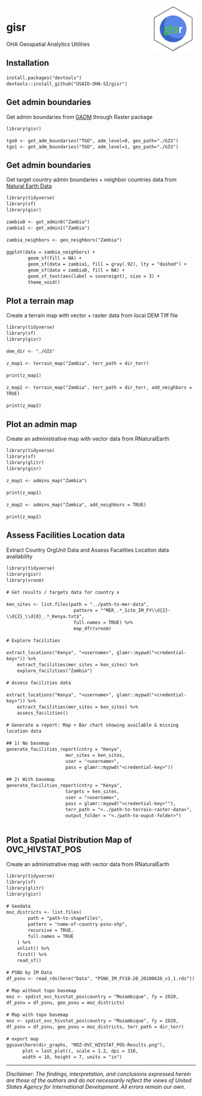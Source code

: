 <img src='man/figures/logo.png' align="right" height="120" />

# gisr
OHA Geospatial Analytics Utilities

## Installation

```{r}
install.packages("devtools")
devtools::install_github("USAID-OHA-SI/gisr")
```
    
## Get admin boundaries 
 
Get admin boundaries from [GADM](https://gadm.org/download_country_v3.html) through Raster package

```{r}
library(gisr)

tgo0 <- get_adm_boundaries("TGO", adm_level=0, geo_path="./GIS")
tgo1 <- get_adm_boundaries("TGO", adm_level=1, geo_path="./GIS")
```

## Get admin boundaries 

Get target country admin boundaries + neighbor countries data from [Natural Earth Data](https://www.naturalearthdata.com/)


```{r}
library(tidyverse)
library(sf)
library(gisr)

zambia0 <- get_admin0("Zambia") 
zambia1 <- get_admin1("Zambia") 

zambia_neighbors <- geo_neighbors("Zambia") 

ggplot(data = zambia_neighbors) +
        geom_sf(fill = NA) +
        geom_sf(data = zambia1, fill = gray(.92), lty = "dashed") +
        geom_sf(data = zambia0, fill = NA) +
        geom_sf_text(aes(label = sovereignt), size = 3) +
        theme_void()
```


## Plot a terrain map 

Create a terrain map with vector + raster data from local DEM Tiff file

```{r}
library(tidyverse)
library(sf)
library(gisr)

dem_dir <- "./GIS"

z_map1 <- terrain_map("Zambia", terr_path = dir_terr)

print(z_map1)

z_map2 <- terrain_map("Zambia", terr_path = dir_terr, add_neighbors = TRUE) 
    
print(z_map2)

```


## Plot an admin map 

Create an administrative map with vector data from RNaturalEarth

```{r}
library(tidyverse)
library(sf)
library(glitr)
library(gisr)

z_map1 <- admins_map("Zambia")

print(z_map1)

z_map2 <- admins_map("Zambia", add_neighbors = TRUE) 
    
print(z_map2)

```


## Assess Facilities Location data

Extract Country OrgUnit Data and Assess Facalities Location data availability

```{r}
library(tidyverse)
library(gisr)
library(vroom)

# Get results / targets data for country x

ken_sites <- list.files(path = "../path-to-mer-data",
                         pattern = "^MER_.*_Site_IM_FY\\d{2}-\\d{2}_\\d{8}_.*_Kenya.txt$",
                         full.names = TRUE) %>% 
                         map_dfr(vroom)
                         
# Explore facilities

extract_locations("Kenya", "<username>", glamr::mypwd("<credential-key>")) %>% 
    extract_facilities(mer_sites = ken_sites) %>% 
    explore_facilities("Zambia") 
    
# Assess facilities data

extract_locations("Kenya", "<username>", glamr::mypwd("<credential-key>")) %>% 
    extract_facilities(mer_sites = ken_sites) %>% 
    assess_facilities()
                         
# Generate a report: Map + Bar chart showing available & missing location data

## 1) No basemap
generate_facilities_report(cntry = "Kenya",
                      mer_sites = ken_sites,
                      user = "<username>",
                      pass = glamr::mypwd("<credential-key>"))

## 2) With basemap
generate_facilities_report(cntry = "Kenya",
                      targets = ken_sites,
                      user = "<username>",
                      pass = glamr::mypwd("<credential-key>""),
                      terr_path = "<../path-to-terrain-raster-data>",
                      output_folder = "<./path-to-ouput-folder>")
                      
```

## Plot a Spatial Distribution Map of OVC_HIVSTAT_POS

Create an administrative map with vector data from RNaturalEarth

```{r}
library(tidyverse)
library(sf)
library(glitr)
library(gisr)

# Geodata
moz_districts <- list.files(
        path = "path-to-shapefiles",
        pattern = "name-of-country-psnu-shp",
        recursive = TRUE,
        full.names = TRUE
    ) %>%
    unlist() %>%
    first() %>%
    read_sf()
        
# PSNU by IM Data
df_psnu <- read_rds(here("Data", "PSNU_IM_FY18-20_20200626_v1_1.rds"))
        
# Map without topo basemap
moz <- spdist_ovc_hivstat_pos(country = "Mozambique", fy = 2020, df_psnu = df_psnu, geo_psnu = moz_districts)

# Map with topo basemap
moz <- spdist_ovc_hivstat_pos(country = "Mozambique", fy = 2020, df_psnu = df_psnu, geo_psnu = moz_districts, terr_path = dir_terr)

# export map
ggsave(here(dir_graphs, "MOZ-OVC_HIVSTAT_POS-Results.png"),
      plot = last_plot(), scale = 1.2, dpi = 310,
      width = 10, height = 7, units = "in")

```



---

*Disclaimer: The findings, interpretation, and conclusions expressed herein are those of the authors and do not necessarily reflect the views of United States Agency for International Development. All errors remain our own.*